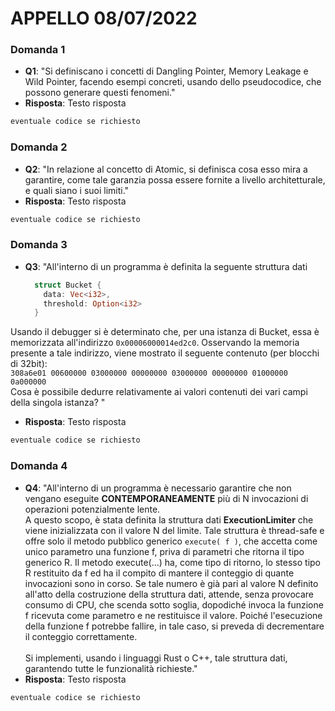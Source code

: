 # APPELLO 08/07/2022

### Domanda 1
- **Q1**: "Si definiscano i concetti di Dangling Pointer, Memory Leakage e Wild Pointer, facendo esempi
concreti, usando dello pseudocodice, che possono generare questi fenomeni."
- **Risposta**:
  Testo risposta
```Rust
eventuale codice se richiesto
```

### Domanda 2
- **Q2**: "In relazione al concetto di Atomic, si definisca cosa esso mira a garantire, come tale garanzia
possa essere fornite a livello architetturale, e quali siano i suoi limiti."
- **Risposta**:
  Testo risposta
```Rust
eventuale codice se richiesto
```

### Domanda 3
- **Q3**: "All'interno di un programma è definita la seguente struttura dati
  ```Rust
    struct Bucket {
      data: Vec<i32>,
      threshold: Option<i32>
    }
  ```
Usando il debugger si è determinato che, per una istanza di Bucket, essa è memorizzata
all'indirizzo `0x00006000014ed2c0`.
Osservando la memoria presente a tale indirizzo, viene mostrato il seguente contenuto (per
blocchi di 32bit):
\
`308a6e01 00600000 03000000 00000000 03000000 00000000 01000000 0a000000`
\
Cosa è possibile dedurre relativamente ai valori contenuti dei vari campi della singola istanza?
"
- **Risposta**:
  Testo risposta
```Rust
eventuale codice se richiesto
```

### Domanda 4
- **Q4**: "All'interno di un programma è necessario garantire che non vengano eseguite
**CONTEMPORANEAMENTE** più di N invocazioni di operazioni potenzialmente lente.
\
A questo scopo, è stata definita la struttura dati **ExecutionLimiter** che viene inizializzata con il
valore N del limite. Tale struttura è thread-safe e offre solo il metodo pubblico generico `execute( f
)`, che accetta come unico parametro una funzione f, priva di parametri che ritorna il tipo generico
R. Il metodo execute(...) ha, come tipo di ritorno, lo stesso tipo R restituito da f ed ha il compito di
mantere il conteggio di quante invocazioni sono in corso. Se tale numero è già pari al valore N
definito all'atto della costruzione della struttura dati, attende, senza provocare consumo di CPU,
che scenda sotto soglia, dopodiché invoca la funzione f ricevuta come parametro e ne restituisce il
valore. Poiché l'esecuzione della funzione f potrebbe fallire, in tale caso, si preveda di
decrementare il conteggio correttamente.
\
\
Si implementi, usando i linguaggi Rust o C++, tale struttura dati, garantendo tutte le funzionalità
richieste."
- **Risposta**:
  Testo risposta
```Rust
eventuale codice se richiesto
```
